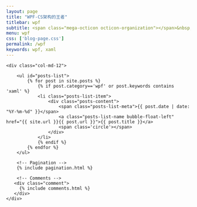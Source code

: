 ```yaml
---
layout: page
title: "WPF-CS架构的王者"
titlebar: wpf
subtitle: <span class="mega-octicon octicon-organization"></span>&nbsp;&nbsp; WPF - MVVM框架的首创者
menu: wpf
css: ['blog-page.css']
permalink: /wpf
keywords: wpf, xaml
---
```


<div class="row">

    <div class="col-md-12">

        <ul id="posts-list">
            {% for post in site.posts %}
                {% if post.category=='wpf' or post.keywords contains 'xaml' %}
                <li class="posts-list-item">
                    <div class="posts-content">
                        <span class="posts-list-meta">{{ post.date | date: "%Y-%m-%d" }}</span>
                        <a class="posts-list-name bubble-float-left" href="{{ site.url }}{{ post.url }}">{{ post.title }}</a>
                        <span class='circle'></span>
                    </div>
                </li>
                {% endif %}
            {% endfor %}
        </ul> 

        <!-- Pagination -->
        {% include pagination.html %}

        <!-- Comments -->
       <div class="comment">
         {% include comments.html %}
       </div>
    </div>

</div>
<script>
    $(document).ready(function(){

        // Enable bootstrap tooltip
        $("body").tooltip({ selector: '[data-toggle=tooltip]' });

    });
</script>